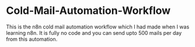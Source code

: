 # Cold-Mail-Automation-Workflow
This is the n8n cold mail automation workflow which I had made when I was learning n8n. It is fully no code and you can send upto 500 mails per day from this automation.
